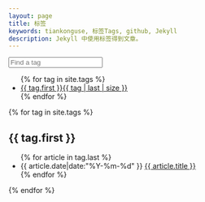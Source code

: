 ```yaml
---
layout: page
title: 标签
keywords: tiankonguse, 标签Tags, github, Jekyll
description: Jekyll 中使用标签得到文章。
---
```



<div class="row-fluid entry-tag">
    <div class="offset">
        <form class="form-search">
            <input type="text" class="input-medium search-query filterinput" placeholder="Find a tag">
        </form>
        <ul class="list-of-tags">
            {% for tag in site.tags %}
            <li>
            <a href="#{{ tag.first }}_ref_">{{ tag.first }}<span>{{ tag | last | size }}</span></a>
            </li>
            {% endfor %}
        </ul>
    </div>
</div>

<div class="row-fluid entry-tag">
    <div class="accordion" id="accordion2">
        {% for tag in site.tags %}
        <div class="accordion-heading">
            <h2 class="tag-title accordion-toggle list-of-categories" id="{{ tag.first }}_ref_" data-toggle="collapse" data-parent="#accordion2" href="#{{ tag.first }}_ref_">{{ tag.first }}</h2>
        </div>
        <div id="{{ tag.first }}_ref_" class="accordion-body collapse">
            <div class="accordion-inner">
                <ul class="articles-in-tag list-articles-category" >
                {% for article in tag.last %}
                <li>
                    <time pubdate="pubdate" datetime="{{ article.date|date:"%Y-%m-%d %H:%M:%S" }}">{{ article.date|date:"%Y-%m-%d" }}</time>
                    <a href="{{ site.url }}{{ article.url }}">{{ article.title }}</a></li>
                {% endfor %}
                </ul>
            </div>
        </div>
    {% endfor %}
    </div>
</div>

<script>
    (function ($) {
        // custom css expression for a case-insensitive contains()
        jQuery.expr[':'].Contains = function(a,i,m){
            return (a.textContent || a.innerText || "").toUpperCase().indexOf(m[3].toUpperCase())>=0;
        };
        function listFilter() {
            $('.filterinput')
            .change( function () {
                var filter = $(this).val();
                if(filter) {
                    // this finds all links in a list that contain the input,
                    // and hide the ones not containing the input while showing the ones that do
                    $('.list-of-tags').find("a:not(:Contains(" + filter + "))").parent().hide();
                    $('.list-of-tags').find("a:Contains(" + filter + ")").parent().show();
                    } else {
                    $('.list-of-tags').find("li").show();
                }
                return false;
            })
            .keyup( function () {
                // fire the above change event after every letter
                $(this).change();
            });
        }
        //ondomready
        $(function () {
            listFilter($());
        });
    }(jQuery));
</script>

